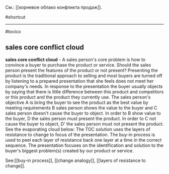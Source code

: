 См.: [[корневое облако конфликта продаж]].

#shortcut




<hr/>

#tocico

## sales core conflict cloud

<b>sales core conflict cloud</b> - A sales person's core problem is how to convince a buyer to purchase the product or service.  Should the sales person present the features of the product or not present?  Presenting the product is the traditional approach to selling and most buyers are turned off by listening to a prepared presentation that she feels does not meet her company's needs. In response to the presentation the buyer usually objects by saying that there is little difference between this product and competitors or this product and the product they currently use.  The sales person's objective A is bring the buyer to see the product as the best value by meeting requirements B sales person shows the value to the buyer and C sales person doesn't cause the buyer to object.
In order to B show value to the buyer, D the sales person must present the product.  In order to C not cause the buyer to object, D' the sales person must not present the product.  See the evaporating cloud below: 
 The TOC solution uses the layers of resistance to change to focus of the presentation.  The buy-in process is used to peel each layer of resistance back one layer at a time in the correct sequence.  The presentation focuses on the identification and solution to the buyer's biggest problem(s) created by our product or service.




See:[[buy-in process]], [[change analogy]], [[layers of resistance to change]].
